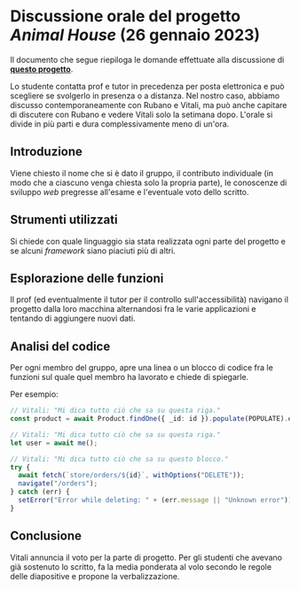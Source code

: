 # Discussione orale del progetto _Animal House_ (26 gennaio 2023)

Il documento che segue riepiloga le domande effettuate alla discussione di
**[questo progetto](https://github.com/lucat1/unibo_88566_progetto)**.

Lo studente contatta prof e tutor in precedenza per posta elettronica e può
scegliere se svolgerlo in presenza o a distanza. Nel nostro caso, abbiamo
discusso contemporaneamente con Rubano e Vitali, ma può anche capitare di
discutere con Rubano e vedere Vitali solo la setimana dopo. L'orale si divide in
più parti e dura complessivamente meno di un'ora.

## Introduzione

Viene chiesto il nome che si è dato il gruppo, il contributo individuale (in
modo che a ciascuno venga chiesta solo la propria parte), le conoscenze di
sviluppo _web_ pregresse all'esame e l'eventuale voto dello scritto.

## Strumenti utilizzati

Si chiede con quale linguaggio sia stata realizzata ogni parte del progetto e se
alcuni _framework_ siano piaciuti più di altri.

## Esplorazione delle funzioni

Il prof (ed eventualmente il tutor per il controllo sull'accessibilità) navigano
il progetto dalla loro macchina alternandosi fra le varie applicazioni e
tentando di aggiungere nuovi dati.

## Analisi del codice

Per ogni membro del gruppo, apre una linea o un blocco di codice fra le funzioni
sul quale quel membro ha lavorato e chiede di spiegarle.

Per esempio:

```typescript
// Vitali: "Mi dica tutto ciò che sa su questa riga."
const product = await Product.findOne({ _id: id }).populate(POPULATE).exec();
```

```javascript
// Vitali: "Mi dica tutto ciò che sa su questa riga."
let user = await me();
```

```javascript
// Vitali: "Mi dica tutto ciò che sa su questo blocco."
try {
  await fetch(`store/orders/${id}`, withOptions("DELETE"));
  navigate("/orders");
} catch (err) {
  setError("Error while deleting: " + (err.message || "Unknown error"));
}
```

## Conclusione

Vitali annuncia il voto per la parte di progetto. Per gli studenti che avevano
già sostenuto lo scritto, fa la media ponderata al volo secondo le regole delle
diapositive e propone la verbalizzazione.
